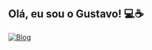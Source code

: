## Olá, eu sou o Gustavo! 💻☕


<div>
  
[![Blog](https://img.shields.io/badge/LinkedIn-0077B5?style=for-the-badge&logo=linkedin&logoColor=white)](https://www.linkedin.com/in/gustavo-gilli-uhlein/)

</div>

